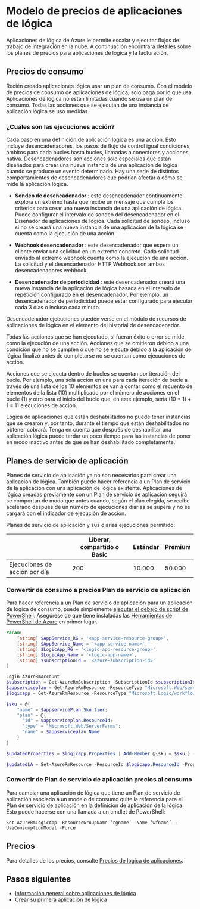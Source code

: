 <properties 
    pageTitle="Modelo de precios de aplicaciones de lógica | Microsoft Azure" 
    description="Detalles sobre el funcionamiento de precios en las aplicaciones de lógica" 
    authors="kevinlam1" 
    manager="dwrede" 
    editor="" 
    services="logic-apps" 
    documentationCenter=""/>

<tags
    ms.service="logic-apps"
    ms.workload="na"
    ms.tgt_pltfrm="na"
    ms.devlang="na"
    ms.topic="article" 
    ms.date="10/12/2016"
    ms.author="klam"/>

# <a name="logic-apps-pricing-model"></a>Modelo de precios de aplicaciones de lógica

Aplicaciones de lógica de Azure le permite escalar y ejecutar flujos de trabajo de integración en la nube.  A continuación encontrará detalles sobre los planes de precios para aplicaciones de lógica y la facturación.

## <a name="consumption-pricing"></a>Precios de consumo

Recién creado aplicaciones lógica usar un plan de consumo. Con el modelo de precios de consumo de aplicaciones de lógica, solo paga por lo que usa.  Aplicaciones de lógica no están limitadas cuando se usa un plan de consumo.
Todas las acciones que se ejecutan de una instancia de aplicación lógica se uso medidas.

### <a name="what-are-action-executions"></a>¿Cuáles son las ejecuciones acción?

Cada paso en una definición de aplicación lógica es una acción.  Esto incluye desencadenadores, los pasos de flujo de control igual condiciones, ámbitos para cada bucles hasta bucles, llamadas a conectores y acciones nativa.
Desencadenadores son acciones solo especiales que están diseñados para crear una nueva instancia de una aplicación de lógica cuando se produce un evento determinado.  Hay una serie de distintos comportamientos de desencadenadores que podrían afectar a cómo se mide la aplicación lógica.

-   **Sondeo de desencadenador** : este desencadenador continuamente explora un extremo hasta que recibe un mensaje que cumpla los criterios para crear una nueva instancia de una aplicación de lógica.  Puede configurar el intervalo de sondeo del desencadenador en el Diseñador de aplicaciones de lógica.  Cada solicitud de sondeo, incluso si no se creará una nueva instancia de una aplicación de la lógica se cuenta como la ejecución de una acción.

-   **Webhook desencadenador** : este desencadenador que espera un cliente enviar una solicitud en un extremo concreto.  Cada solicitud enviado al extremo webhook cuenta como la ejecución de una acción. La solicitud y el desencadenador HTTP Webhook son ambos desencadenadores webhook.

-   **Desencadenador de periodicidad** : este desencadenador creará una nueva instancia de la aplicación de lógica basada en el intervalo de repetición configurado en el desencadenador.  Por ejemplo, un desencadenador de periodicidad puede estar configurado para ejecutar cada 3 días o incluso cada minuto.

Desencadenador ejecuciones pueden verse en el módulo de recursos de aplicaciones de lógica en el elemento del historial de desencadenador.

Todas las acciones que se han ejecutado, si fueran éxito o error se mide como la ejecución de una acción.  Acciones que se omitieron debido a una condición que no se cumplen o que no se ejecute debido a la aplicación de lógica finalizó antes de completarse no se cuentan como ejecuciones de acción.

Acciones que se ejecuta dentro de bucles se cuentan por iteración del bucle.  Por ejemplo, una sola acción en una para cada iteración de bucle a través de una lista de los 10 elementos se van a contar como el recuento de elementos de la lista (10) multiplicado por el número de acciones en el bucle (1) y otro para el inicio del bucle que, en este ejemplo, sería (10 * 1) + 1 = 11 ejecuciones de acción.

Lógica de aplicaciones que están deshabilitados no puede tener instancias que se crearon y, por tanto, durante el tiempo que están deshabilitados no obtener cobrará.  Tenga en cuenta que después de deshabilitar una aplicación lógica puede tardar un poco tiempo para las instancias de poner en modo inactivo antes de que se han deshabilitado completamente.

## <a name="app-service-plans"></a>Planes de servicio de aplicación

Planes de servicio de aplicación ya no son necesarios para crear una aplicación de lógica.  También puede hacer referencia a un Plan de servicio de la aplicación con una aplicación de lógica existente.  Aplicaciones de lógica creadas previamente con un Plan de servicio de aplicación seguirá se comportan de modo que antes cuando, según el plan elegida, se recibe acelerado después de un número de ejecuciones diarias se supera y no se cargará con el indicador de ejecución de acción.

Planes de servicio de aplicación y sus diarias ejecuciones permitido:

| |Liberar, compartido o Basic|Estándar|Premium|
|---|---|---|---|
|Ejecuciones de acción por día| 200|10.000|50.000|

### <a name="convert-from-consumption-to-app-service-plan-pricing"></a>Convertir de consumo a precios Plan de servicio de aplicación

Para hacer referencia a un Plan de servicio de aplicación para un aplicación de lógica de consumo, puede simplemente [ejecutar el debajo de script de PowerShell](https://github.com/logicappsio/ConsumptionToAppServicePlan).  Asegúrese de que tiene instaladas las [Herramientas de PowerShell de Azure](https://github.com/Azure/azure-powershell) en primer lugar.

``` powershell
Param(
    [string] $AppService_RG = '<app-service-resource-group>',
    [string] $AppService_Name = '<app-service-name>',
    [string] $LogicApp_RG = '<logic-app-resource-group>',
    [string] $LogicApp_Name = '<logic-app-name>',
    [string] $subscriptionId = '<azure-subscription-id>'
)

Login-AzureRmAccount 
$subscription = Get-AzureRmSubscription -SubscriptionId $subscriptionId
$appserviceplan = Get-AzureRmResource -ResourceType "Microsoft.Web/serverFarms" -ResourceGroupName $AppService_RG -ResourceName $AppService_Name
$logicapp = Get-AzureRmResource -ResourceType "Microsoft.Logic/workflows" -ResourceGroupName $LogicApp_RG -ResourceName $LogicApp_Name

$sku = @{
    "name" = $appservicePlan.Sku.tier;
    "plan" = @{
      "id" = $appserviceplan.ResourceId;
      "type" = "Microsoft.Web/ServerFarms";
      "name" = $appserviceplan.Name  
    }
}

$updatedProperties = $logicapp.Properties | Add-Member @{sku = $sku;} -PassThru

$updatedLA = Set-AzureRmResource -ResourceId $logicapp.ResourceId -Properties $updatedProperties -ApiVersion 2015-08-01-preview
```

### <a name="convert-from-app-service-plan-pricing-to-consumption"></a>Convertir de Plan de servicio de aplicación precios al consumo

Para cambiar una aplicación de lógica que tiene un Plan de servicio de aplicación asociado a un modelo de consumo quite la referencia para el Plan de servicio de aplicación en la definición de aplicación de la lógica.  Esto puede hacerse con una llamada a un cmdlet de PowerShell:

`Set-AzureRmLogicApp -ResourceGroupName ‘rgname’ -Name ‘wfname’ –UseConsumptionModel -Force`

## <a name="pricing"></a>Precios

Para detalles de los precios, consulte [Precios de lógica de aplicaciones](https://azure.microsoft.com/pricing/details/logic-apps/).

## <a name="next-steps"></a>Pasos siguientes

- [Información general sobre aplicaciones de lógica][whatis]
- [Crear su primera aplicación de lógica][create]

[pricing]: https://azure.microsoft.com/pricing/details/logic-apps/
[whatis]: app-service-logic-what-are-logic-apps.md
[create]: app-service-logic-create-a-logic-app.md

